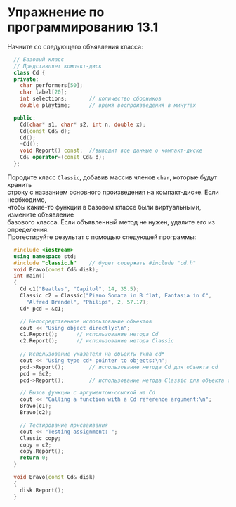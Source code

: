 # Упражнение по программированию 13.1  
Начните со следующего объявления класса:  
```cpp
  // Базовый класс
  // Представляет компакт-диск
  class Cd {
  private:
    char performers[50];
    char label[20];
    int selections;       // количество сборников
    double playtime;      // время воспроизведения в минутах

  public:
    Cd(char* s1, char* s2, int n, double x);
    Cd(const Cd& d);
    Cd();
    ~Cd();
    void Report() const;  //выводит все данные о компакт-диске
    Cd& operator=(const Cd& d);
  };
```  
Породите класс `Classic`, добавив массив членов `char`, которые будут хранить  
строку с названием основного произведения на компакт-диске. Если необходимо,  
чтобы какие-то функции в базовом классе были виртуальными, измените объявление  
базового класса. Если объявленный метод не нужен, удалите его из определения.  
Протестируйте результат с помощью следующей программы:  
```cpp
  #include <iostream>
  using namespace std;
  #include "classic.h"    // будет содержать #include "cd.h"
  void Bravo(const Cd& disk);
  int main()
  {
    Cd c1("Beatles", "Capitol", 14, 35.5);
    Classic c2 = Classic("Piano Sonata in B flat, Fantasia in C",
      "Alfred Brendel", "Philips", 2, 57.17);
    Cd* pcd = &c1;

    // Непосредственное использование объектов
    cout << "Using object directly:\n";
    c1.Report();      // использование метода Cd
    c2.Report();      // использование метода Classic
    
    // Использование указателя на объекты типа cd*
    cout << "Using type cd* pointer to objects:\n";
    pcd->Report();        // использование метода Cd для объекта cd
    pcd = &c2;
    pcd->Report();        // использование метода Classic для объекта classic

    // Вызов функции с аргументом-ссылкой на Cd
    cout << "Calling a function with a Cd reference argument:\n";
    Bravo(c1);
    Bravo(c2);

    // Тестирование присваивания
    cout << "Testing assignment: ";
    Classic copy;
    copy = c2;
    copy.Report();
    return 0;
  }

  void Bravo(const Cd& disk)
  {
    disk.Report();
  }
```